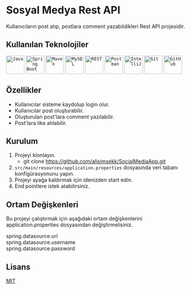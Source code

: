 # Sosyal Medya Rest API

Kullanıcıların post atıp, postlara comment yazabildikleri Rest API projesidir.
## Kullanılan Teknolojiler

<code><img width="50" src="https://user-images.githubusercontent.com/25181517/117201156-9a724800-adec-11eb-9a9d-3cd0f67da4bc.png" alt="Java" title="Java"/></code>
<code><img width="50" src="https://user-images.githubusercontent.com/25181517/183891303-41f257f8-6b3d-487c-aa56-c497b880d0fb.png" alt="Spring Boot" title="Spring Boot"/></code>
<code><img width="50" src="https://user-images.githubusercontent.com/25181517/117207242-07d5a700-adf4-11eb-975e-be04e62b984b.png" alt="Maven" title="Maven"/></code>
<code><img width="50" src="https://user-images.githubusercontent.com/25181517/183896128-ec99105a-ec1a-4d85-b08b-1aa1620b2046.png" alt="MySQL" title="MySQL"/></code>
<code><img width="50" src="https://user-images.githubusercontent.com/25181517/192107858-fe19f043-c502-4009-8c47-476fc89718ad.png" alt="REST" title="REST"/></code>
<code><img width="50" src="https://user-images.githubusercontent.com/25181517/192109061-e138ca71-337c-4019-8d42-4792fdaa7128.png" alt="Postman" title="Postman"/></code>
<code><img width="50" src="https://user-images.githubusercontent.com/25181517/192108890-200809d1-439c-4e23-90d3-b090cf9a4eea.png" alt="IntelliJ" title="IntelliJ"/></code>
<code><img width="50" src="https://user-images.githubusercontent.com/25181517/192108372-f71d70ac-7ae6-4c0d-8395-51d8870c2ef0.png" alt="Git" title="Git"/></code>
<code><img width="50" src="https://user-images.githubusercontent.com/25181517/192108374-8da61ba1-99ec-41d7-80b8-fb2f7c0a4948.png" alt="GitHub" title="GitHub"/></code>

## Özellikler

- Kullanıcılar sisteme kaydolup login olur.  
- Kullanıcılar post oluşturabilir.
- Oluşturulan post'lara comment yazılabilir.
- Post'lara like atılabilir.


## Kurulum
1. Projeyi klonlayın.
    - git clone https://github.com/alisimsekk/SocialMediaApp.git
2. `src/main/resources/application.properties` dosyasında veri tabanı konfigürasyonunu yapın.
3. Projeyi ayağa kaldırmak için idenizden start edin.
4. End pointlere istek atabilirsiniz.

## Ortam Değişkenleri

Bu projeyi çalıştırmak için aşağıdaki ortam değişkenlerini application.properties dosyasından değiştirmelisiniz.

spring.datasource.url  
spring.datasource.username  
spring.datasource.password

## Lisans

[MIT](https://choosealicense.com/licenses/mit/)

